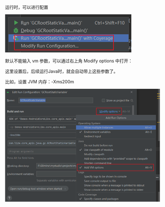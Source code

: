 运行时，可以进行配置

![image-20240712104540436](images/AS运行Java类/image-20240712104540436.png)

默认不能输入 vm 参数，可以通过右上角 Modify options 中打开：

这里设置后，后续运行Java时，就会自动带上这些参数了。

比如，设置 JVM 内存：-Xms200m

![image-20240712104727004](images/AS运行Java类/image-20240712104727004.png)